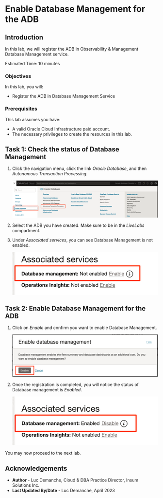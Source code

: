 # Enable Database Management for the ADB

## Introduction

In this lab, we will register the ADB in Observability & Management Database Management service.

Estimated Time: 10 minutes

### Objectives

In this lab, you will:
* Register the ADB in Database Management Service

### Prerequisites

This lab assumes you have:
* A valid Oracle Cloud Infrastructure paid account.
* The necessary privileges to create the resources in this lab.

## Task 1: Check the status of Database Management

1. Click the navigation menu, click the link *Oracle Database*, and then *Autonomous Transaction Processing*.

	![Image alt text](images/home-atp.png)

2. Select the ADB you have created. Make sure to be in the *LiveLabs* compartment.

3. Under *Associated services*, you can see Database Management is not enabled.

	![Image alt text](images/dm-disabled.png)

## Task 2: Enable Database Management for the ADB

1. Click on *Enable* and confirm you want to enable Database Management.

	![Image alt text](images/dm-enable.png)

2. Once the registration is completed, you will notice the status of Database management is *Enabled*.

	![Image alt text](images/dm-enabled.png)

You may now proceed to the next lab.

## Acknowledgements
* **Author** - Luc Demanche, Cloud & DBA Practice Director, Insum Solutions Inc.
* **Last Updated By/Date** - Luc Demanche, April 2023

